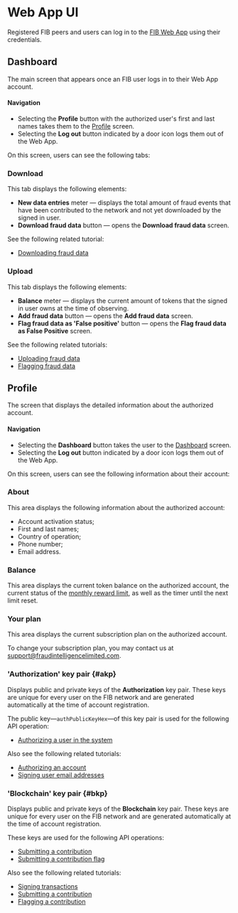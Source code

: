 # Web App UI

Registered FIB peers and users can log in to the [FIB Web App](https://app.fraudintelligencelimited.com) using their credentials.

## Dashboard

The main screen that appears once an FIB user logs in to their Web App account.

#### Navigation

- Selecting the **Profile** button with the authorized user's first and last names takes them to the [Profile](#profile) screen.
- Selecting the **Log out** button indicated by a door icon logs them out of the Web App.

On this screen, users can see the following tabs:

### Download

This tab displays the following elements:

- **New data entries** meter — displays the total amount of fraud events that have been contributed to the network and not yet downloaded by the signed in user.
- **Download fraud data** button — opens the **Download fraud data** screen.

See the following related tutorial:

- [Downloading fraud data](../tutorials-web/downloading-fraud-data.md)

### Upload

This tab displays the following elements:

- **Balance** meter — displays the current amount of tokens that the signed in user owns at the time of observing.
- **Add fraud data** button — opens the **Add fraud data** screen.
- **Flag fraud data as 'False positive'** button — opens the **Flag fraud data as False Positive** screen.

See the following related tutorials:

- [Uploading fraud data](../tutorials-web/uploading-fraud-data.md)
- [Flagging fraud data](../tutorials-web/flagging-fraud-data.md)

## Profile

The screen that displays the detailed information about the authorized account.

#### Navigation

- Selecting the **Dashboard** button takes the user to the [Dashboard](#dashboard) screen.
- Selecting the **Log out** button indicated by a door icon logs them out of the Web App.

On this screen, users can see the following information about their account:

### About

This area displays the following information about the authorized account:

- Account activation status;
- First and last names;
- Country of operation;
- Phone number;
- Email address.

### Balance

This area displays the current token balance on the authorized account, the current status of the [monthly reward limit](tokenomics.md#monthly-reward-limit), as well as the timer until the next limit reset.

### Your plan

This area displays the current subscription plan on the authorized account.

To change your subscription plan, you may contact us at [support@fraudintelligencelimited.com](mailto:support@fraudintelligencelimited.com).

### 'Authorization' key pair {#akp}

Displays public and private keys of the **Authorization** key pair. These keys are unique for every user on the FIB network and are generated automatically at the time of account registration.

The public key—`authPublicKeyHex`—of this key pair is used for the following API operation:

- [Authorizing a user in the system](../api-specification/auth-controller/authorizing-a-user-in-the-system.md)

Also see the following related tutorials:

- [Authorizing an account](../tutorials-api/authorizing-an-account.md)
- [Signing user email addresses](../tutorials/signing-user-email-addreses.md)

### 'Blockchain' key pair {#bkp}

Displays public and private keys of the **Blockchain** key pair. These keys are unique for every user on the FIB network and are generated automatically at the time of account registration.

These keys are used for the following API operations:

- [Submitting a contribution](../api-specification/contribution-controller/submitting-a-contribution.md)
- [Submitting a contribution flag](../api-specification/contribution-controller/submitting-a-contribution-flag.md)

Also see the following related tutorials:

- [Signing transactions](../tutorials-api/signing-transactions.md)
- [Submitting a contribution](../tutorials-api/submitting-a-contribution.md)
- [Flagging a contribution](../tutorials-api/flagging-a-contribution.md)
